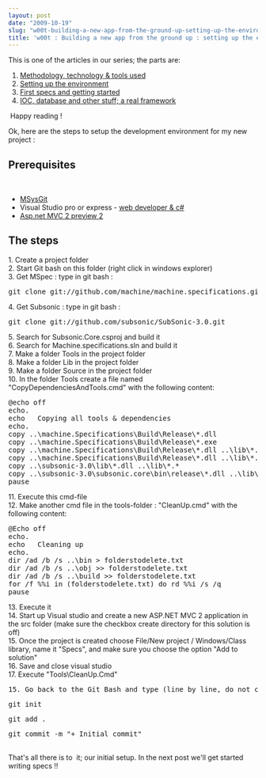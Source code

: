 ```yaml
---
layout: post
date: "2009-10-19"
slug: "w00t-building-a-new-app-from-the-ground-up-setting-up-the-environment"
title: 'w00t : Building a new app from the ground up : setting up the environment'
---
```


This is one of the articles in our series; the parts are:<br />
<ol>
	<li><a href="https://www.corebvba.be/blog/post/w00t-Building-a-new-app-from-the-ground-up-methodology-technology-tools-used.aspx">Methodology, technology &amp; tools used</a></li>
	<li><a href="https://www.corebvba.be/blog/post/w00t-Building-a-new-app-from-the-ground-up-setting-up-the-environment.aspx">Setting up the environment</a></li>
	<li><a href="https://www.corebvba.be/blog/post/w00t-Building-a-new-app-from-the-ground-up-First-specs-and-getting-started.aspx">First specs and getting started</a></li>
	<li><a href="https://www.corebvba.be/blog/post/w00t-Building-a-new-app-from-the-ground-up-IOC-database-and-other-stuff3b-a-real-framework.aspx">IOC, database and other stuff; a real framework</a>&nbsp; <br />
	</li>
</ol>
<p>
&nbsp;Happy reading !<br />
</p>
<p>
Ok, here are the steps to setup the development environment for my new project :
</p>
<h2>Prerequisites<br />
</h2>
<p>
&nbsp;
</p>
<ul>
	<li><a href="https://code.google.com/p/msysgit/" target="_blank">MSysGit</a></li>
	<li>Visual Studio pro or express - <a href="https://www.microsoft.com/express/download/#webInstall" target="_blank">web developer &amp; c#</a>&nbsp;</li>
	<li><a href="https://www.microsoft.com/downloads/details.aspx?familyid=D3F06BB9-5F5F-4F46-91E9-813B3FCE2DB1&amp;displaylang=en" target="_blank">Asp.net MVC 2 preview 2</a> <br />
	</li>
</ul>
<h2>The steps</h2>
<p>
1. Create a project folder <br />
2. Start Git bash on this folder (right click in windows explorer)<br />
3. Get MSpec : type in git bash : 
</p>
<pre>
git clone git://github.com/machine/machine.specifications.git
</pre>
<p>
4. Get Subsonic : type in git bash :
</p>
<pre>
git clone git://github.com/subsonic/SubSonic-3.0.git 
</pre>
<p>
5. Search for Subsonic.Core.csproj and build it<br />
6. Search for Machine.specifications.sln and build it<br />
7. Make a folder Tools in the project folder<br />
8. Make a folder Lib in the project folder<br />
9. Make a folder Source in the project folder<br />
10. In the folder Tools create a file named &quot;CopyDependenciesAndTools.cmd&quot; with the following content:
</p>
<pre>
@echo off
echo.
echo&nbsp;&nbsp; Copying all tools &amp; dependencies
echo.
copy ..\machine.Specifications\Build\Release\*.dll
copy ..\machine.Specifications\Build\Release\*.exe
copy ..\machine.Specifications\Build\Release\*.dll ..\lib\*.*
copy ..\machine.Specifications\Build\Release\*.dll ..\lib\*.*
copy ..\subsonic-3.0\lib\*.dll ..\lib\*.*
copy ..\subsonic-3.0\subsonic.core\bin\release\*.dll ..\lib\*.*
pause
</pre>
<p>
11. Execute this cmd-file<br />
12. Make another cmd file in the tools-folder : &quot;CleanUp.cmd&quot; with the following content:
</p>
<pre>
@Echo off
echo.
echo&nbsp;&nbsp; Cleaning up
echo.
dir /ad /b /s ..\bin &gt; folderstodelete.txt
dir /ad /b /s ..\obj &gt;&gt; folderstodelete.txt
dir /ad /b /s ..\build &gt;&gt; folderstodelete.txt
for /f %%i in (folderstodelete.txt) do rd %%i /s /q
pause
</pre>
<p>
13. Execute it<br />
14. Start up Visual studio and create a new ASP.NET MVC 2 application in the src folder (make sure the checkbox create directory for this solution is off)<br />
15. Once the project is created choose File/New project / Windows/Class library, name it &quot;Specs&quot;, and make sure you choose the option &quot;Add to solution&quot;<br />
16. Save and close visual studio<br />
17. Execute &quot;Tools\CleanUp.Cmd&quot;
</p>
<pre>
15. Go back to the Git Bash and type (line by line, do not copy and paste this in one block):
</pre>
<pre>
git init
</pre>
<pre>
git add .
</pre>
<pre>
git commit -m &quot;+ Initial commit&quot;
</pre>
<p>
<br />
That&#39;s all there is to&nbsp; it; our initial setup. In the next post we&#39;ll get started writing specs !!
</p>

